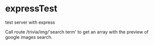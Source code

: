 # expressTest
test server with express


Call route /trivia/img/'search term' to get an array with the preview of google images search.